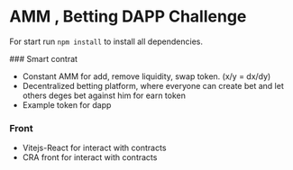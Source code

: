 # AMM , Betting DAPP Challenge

For start run ``` npm install ``` to install all dependencies.

### Smart contrat

- Constant AMM for add, remove liquidity, swap token. (x/y = dx/dy)
- Decentralized betting platform, where everyone can create bet and let others deges bet against him for earn token
- Example token for dapp

### Front 

- Vitejs-React for interact with contracts
- CRA front for interact with contracts
